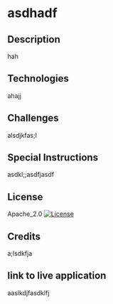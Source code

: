 # asdhadf
  ## Description
  hah
  
  ## Technologies
  ahajj

  ## Challenges
  alsdjkfas;l
  
  ## Special Instructions
  asdkl;;asdfjasdf
  
  
  
  ## License
  Apache_2.0
  [![License](https://img.shields.io/badge/License-Apache_2.0-blue.svg)](https://opensource.org/licenses/Apache_2.0)

  ## Credits
  a;lsdkfja

  ## link to live application
  aaslkdjfasdklfj
